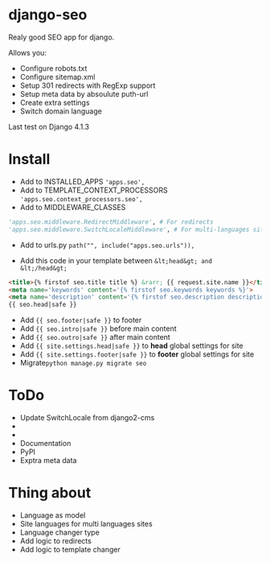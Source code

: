 # django-seo
Realy good SEO app for django. 

Allows you:
* Configure robots.txt
* Configure sitemap.xml
* Setup 301 redirects with RegExp support
* Setup meta data by absoulute puth-url
* Create extra settings
* Switch domain language

Last test on Django 4.1.3

# Install
* Add to INSTALLED_APPS ```'apps.seo',```
* Add to TEMPLATE_CONTEXT_PROCESSORS ```'apps.seo.context_processors.seo',```
* Add to MIDDLEWARE_CLASSES
```python
'apps.seo.middleware.RedirectMiddleware', # For redirects
'apps.seo.middleware.SwitchLocaleMiddleware', # For multi-languages sites
```

* Add to urls.py ```path("", include("apps.seo.urls")),```

* Add this code in your template between ```&lt;head&gt; and &lt;/head&gt;```

```html
<title>{% firstof seo.title title %} &rarr; {{ request.site.name }}</title>
<meta name='keywords' content='{% firstof seo.keywords keywords %}'>
<meta name='description' content='{% firstof seo.description description %}'>
{{ seo.head|safe }}
```
* Add ```{{ seo.footer|safe }}``` to footer
* Add ```{{ seo.intro|safe }}``` before main content
* Add ```{{ seo.outro|safe }}``` after main content
* Add ```{{ site.settings.head|safe }}``` to **head** global settings for site
* Add ```{{ site.settings.footer|safe }}``` to **footer** global settings for site
* Migrate```python manage.py migrate seo```


# ToDo
* Update SwitchLocale from django2-cms
* 
* 
* Documentation
* PyPI
* Exptra meta data

# Thing about
* Language as model
* Site languages for multi languages sites
* Language changer type
* Add logic to redirects
* Add logic to template changer
